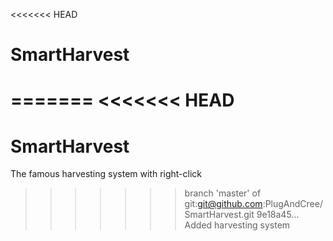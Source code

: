 <<<<<<< HEAD
# SmartHarvest
=======
<<<<<<< HEAD
=======
# SmartHarvest
The famous harvesting system with right-click
>>>>>>> branch 'master' of git:git@github.com:PlugAndCree/SmartHarvest.git
>>>>>>> 9e18a45... Added harvesting system
